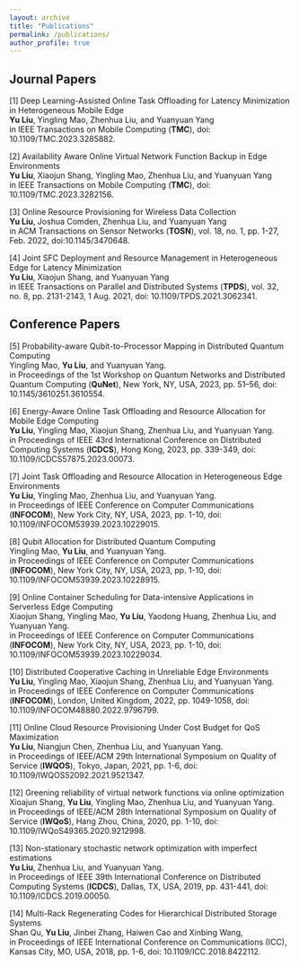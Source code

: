 ```yaml
---
layout: archive
title: "Publications"
permalink: /publications/
author_profile: true
---
```



## Journal Papers
[1] Deep Learning-Assisted Online Task Offloading for Latency Minimization in Heterogeneous Mobile Edge
<br> **Yu Liu**, Yingling Mao, Zhenhua Liu, and Yuanyuan Yang<br>
in IEEE Transactions on Mobile Computing (**TMC**), doi: 10.1109/TMC.2023.3285882.

[2] Availability Aware Online Virtual Network Function Backup in Edge Environments
<br>**Yu Liu**, Xiaojun Shang, Yingling Mao, Zhenhua Liu, and Yuanyuan Yang<br>
in IEEE Transactions on Mobile Computing (**TMC**), doi: 10.1109/TMC.2023.3282156.

[3] Online Resource Provisioning for Wireless Data Collection
<br>**Yu Liu**, Joshua Comden, Zhenhua Liu, and Yuanyuan Yang<br>
in ACM Transactions on Sensor Networks (**TOSN**), vol. 18, no. 1, pp. 1-27, Feb. 2022, doi:10.1145/3470648.

[4] Joint SFC Deployment and Resource Management in Heterogeneous Edge for Latency Minimization
<br>**Yu Liu**, Xiaojun Shang, and Yuanyuan Yang<br>
in IEEE Transactions on Parallel and Distributed Systems (**TPDS**), vol. 32, no. 8, pp. 2131-2143, 1 Aug. 2021, doi: 10.1109/TPDS.2021.3062341.

## Conference Papers
[5] Probability-aware Qubit-to-Processor Mapping in Distributed Quantum Computing
<br> Yingling Mao, **Yu Liu**, and Yuanyuan Yang. <br>
in Proceedings of the 1st Workshop on Quantum Networks and Distributed Quantum Computing (**QuNet**), New York, NY, USA, 2023, pp. 51–56, doi: 10.1145/3610251.3610554.

[6] Energy-Aware Online Task Offloading and Resource Allocation for Mobile Edge Computing
<br> **Yu Liu**, Yingling Mao, Xiaojun Shang, Zhenhua Liu, and Yuanyuan Yang.  <br>
in Proceedings of IEEE 43rd International Conference on Distributed Computing Systems (**ICDCS**), Hong Kong, 2023, pp. 339-349, doi: 10.1109/ICDCS57875.2023.00073.

[7] Joint Task Offloading and Resource Allocation in Heterogeneous Edge Environments
<br> **Yu Liu**, Yingling Mao, Zhenhua Liu, and Yuanyuan Yang.  <br> 
in Proceedings of IEEE Conference on Computer Communications (**INFOCOM**), New York City, NY, USA, 2023, pp. 1-10, doi: 10.1109/INFOCOM53939.2023.10229015.

[8] Qubit Allocation for Distributed Quantum Computing
<br> Yingling Mao, **Yu Liu**, and Yuanyuan Yang.  <br> 
in Proceedings of IEEE Conference on Computer Communications (**INFOCOM**), New York City, NY, USA, 2023, pp. 1-10, doi: 10.1109/INFOCOM53939.2023.10228915.

[9] Online Container Scheduling for Data-intensive Applications in Serverless Edge Computing
<br> Xiaojun Shang, Yingling Mao, **Yu Liu**, Yaodong Huang, Zhenhua Liu, and Yuanyuan Yang.  <br> 
in Proceedings of IEEE Conference on Computer Communications (**INFOCOM**), New York City, NY, USA, 2023, pp. 1-10, doi: 10.1109/INFOCOM53939.2023.10229034.

[10] Distributed Cooperative Caching in Unreliable Edge Environments
<br> **Yu Liu**, Yingling Mao, Xiaojun Shang, Zhenhua Liu, and Yuanyuan Yang.  <br> 
in Proceedings of IEEE Conference on Computer Communications (**INFOCOM**), London, United Kingdom, 2022, pp. 1049-1058, doi: 10.1109/INFOCOM48880.2022.9796799.

[11] Online Cloud Resource Provisioning Under Cost Budget for QoS Maximization
<br> **Yu Liu**, Niangjun Chen, Zhenhua Liu, and Yuanyuan Yang.  <br>
in Proceedings of IEEE/ACM 29th International Symposium on Quality of Service (**IWQOS**), Tokyo, Japan, 2021, pp. 1-6, doi: 10.1109/IWQOS52092.2021.9521347.

[12] Greening reliability of virtual network functions via online optimization
<br> Xioajun Shang, **Yu Liu**, Yingling Mao, Zhenhua Liu, and Yuanyuan Yang.  <br>
in Proceedings of IEEE/ACM 28th International Symposium on Quality of Service (**IWQoS**), Hang Zhou, China, 2020, pp. 1-10, doi: 10.1109/IWQoS49365.2020.9212998.

[13] Non-stationary stochastic network optimization with imperfect estimations
<br> **Yu Liu**, Zhenhua Liu, and Yuanyuan Yang.  <br>
in Proceedings of IEEE 39th International Conference on Distributed Computing Systems (**ICDCS**), Dallas, TX, USA, 2019, pp. 431-441, doi: 10.1109/ICDCS.2019.00050.

[14] Multi-Rack Regenerating Codes for Hierarchical Distributed Storage Systems
<br> Shan Qu, **Yu Liu**, Jinbei Zhang, Haiwen Cao and Xinbing Wang,  <br>
in Proceedings of IEEE International Conference on Communications (ICC), Kansas City, MO, USA, 2018, pp. 1-6, doi: 10.1109/ICC.2018.8422112.
